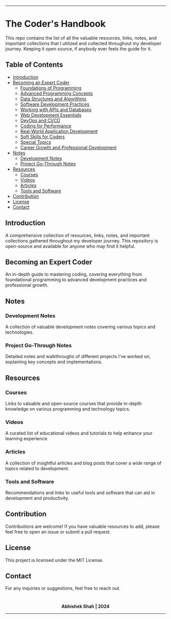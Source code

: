 



---

# The Coder's Handbook

This repo contains the list of all the valuable resources, links, notes, and important collections that I utilized and collected throughout my developer journey. Keeping it open source, if anybody ever feels the guide for it.

## Table of Contents
- [Introduction](#introduction)
- [Becoming an Expert Coder](#becoming-an-expert-coder)
  - [Foundations of Programming](#foundations-of-programming)
  - [Advanced Programming Concepts](#advanced-programming-concepts)
  - [Data Structures and Algorithms](#data-structures-and-algorithms)
  - [Software Development Practices](#software-development-practices)
  - [Working with APIs and Databases](#working-with-apis-and-databases)
  - [Web Development Essentials](#web-development-essentials)
  - [DevOps and CI/CD](#devops-and-cicd)
  - [Coding for Performance](#coding-for-performance)
  - [Real-World Application Development](#real-world-application-development)
  - [Soft Skills for Coders](#soft-skills-for-coders)
  - [Special Topics](#special-topics)
  - [Career Growth and Professional Development](#career-growth-and-professional-development)
- [Notes](#notes)
  - [Development Notes](#development-notes)
  - [Project Go-Through Notes](#project-go-through-notes)
- [Resources](#resources)
  - [Courses](#courses)
  - [Videos](#videos)
  - [Articles](#articles)
  - [Tools and Software](#tools-and-software)
- [Contribution](#contribution)
- [License](#license)
- [Contact](#contact)

## Introduction
A comprehensive collection of resources, links, notes, and important collections gathered throughout my developer journey. This repository is open-source and available for anyone who may find it helpful.

## Becoming an Expert Coder
An in-depth guide to mastering coding, covering everything from foundational programming to advanced development practices and professional growth.

## Notes

### Development Notes
A collection of valuable development notes covering various topics and technologies.

### Project Go-Through Notes
Detailed notes and walkthroughs of different projects I've worked on, explaining key concepts and implementations.

## Resources

### Courses
Links to valuable and open-source courses that provide in-depth knowledge on various programming and technology topics.

### Videos
A curated list of educational videos and tutorials to help enhance your learning experience.

### Articles
A collection of insightful articles and blog posts that cover a wide range of topics related to development.

### Tools and Software
Recommendations and links to useful tools and software that can aid in development and productivity.

## Contribution
Contributions are welcome! If you have valuable resources to add, please feel free to open an issue or submit a pull request.

## License
This project is licensed under the MIT License.

## Contact
For any inquiries or suggestions, feel free to reach out.

#

<p align="center"><strong>Abhishek Shah | 2024</strong></p>

---


